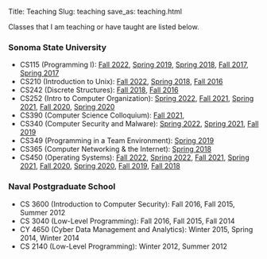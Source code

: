 Title: Teaching
Slug: teaching
save_as: teaching.html


Classes that I am teaching or have taught are listed below.

### Sonoma State University
 - CS115 (Programming I): [Fall 2022](https://bit.ly/3JUJxsl), [Spring 2019](https://blue.cs.sonoma.edu/cs115/S19/), [Spring 2018](https://blue.cs.sonoma.edu/cs115/S18/), [Fall 2017](https://blue.cs.sonoma.edu/cs115/F17/), [Spring 2017](https://blue.cs.sonoma.edu/cs115/S17/)
 - CS210 (Introduction to Unix): [Fall 2022](https://bit.ly/3PvbYP6), [Spring 2018](http://bit.ly/2BQh6cG), [Fall 2016](http://bit.ly/2Ayvir5)
 - CS242 (Discrete Structures): [Fall 2018](http://bit.ly/2yNuVHZ), [Fall 2016](http://bit.ly/2SsJsAF)
 - CS252 (Intro to Computer Organization): [Spring 2022](https://bit.ly/3FtmuBn), [Fall 2021](https://bit.ly/2UYgfUQ), [Spring 2021](https://bit.ly/3pMxUZp), [Fall 2020](https://bit.ly/2BYDbtr), [Spring 2020](http://bit.ly/2QWkE5X)
 - CS390 (Computer Science Colloquium): [Fall 2021](https://bit.ly/3i8HUuY),
 - CS340 (Computer Security and Malware): [Spring 2022](https://bit.ly/3tDptVD), [Spring 2021](http://bit.ly/2XbGc0M), [Fall 2019](http://bit.ly/2ZlNBdT)
 - CS349 (Programming in a Team Environment): [Spring 2019](http://bit.ly/2ETsCqF)
 - CS365 (Computer Networking & the Internet): [Spring 2018](http://bit.ly/2F0LLqH)
 - CS450 (Operating Systems): [Fall 2022](https://bit.ly/3bZ7Qc9), [Spring 2022](https://bit.ly/3tybaSb), [Fall 2021](https://bit.ly/3zhy8xi), [Spring 2021](https://bit.ly/358ciPp), [Fall 2020](https://bit.ly/3fbqjyb), [Spring 2020](http://bit.ly/2FWNaxK), [Fall 2019](http://bit.ly/2I1qXAw), [Fall 2018](http://bit.ly/2EX9dqH)

### Naval Postgraduate School
 - CS 3600 (Introduction to Computer Security): Fall 2016, Fall 2015, Summer 2012
 - CS 3040 (Low-Level Programming): Fall 2016, Fall 2015, Fall 2014
 - CY 4650 (Cyber Data Management and Analytics): Winter 2015, Spring 2014, Winter 2014
 - CS 2140 (Low-Level Programming): Winter 2012, Summer 2012

